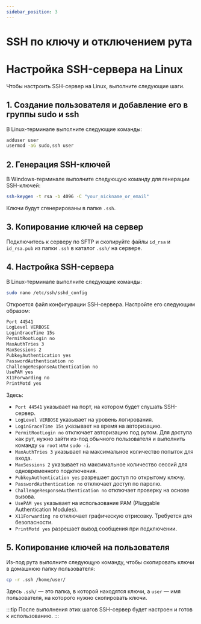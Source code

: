 ```yaml
---
sidebar_position: 3
---
```


# SSH по ключу и отключением рута

# Настройка SSH-сервера на Linux

Чтобы настроить SSH-сервер на Linux, выполните следующие шаги.

## 1. Создание пользователя и добавление его в группы sudo и ssh

В Linux-терминале выполните следующие команды:

```bash
adduser user
usermod -aG sudo,ssh user
```

## 2. Генерация SSH-ключей

В Windows-терминале выполните следующую команду для генерации SSH-ключей:

```bash
ssh-keygen -t rsa -b 4096 -C "your_nickname_or_email"
```

Ключи будут сгенерированы в папке `.ssh`.

## 3. Копирование ключей на сервер

Подключитесь к серверу по SFTP и скопируйте файлы `id_rsa` и `id_rsa.pub` из папки `.ssh` в каталог `.ssh/` на сервере.

## 4. Настройка SSH-сервера

В Linux-терминале выполните следующие команды:

```bash
sudo nano /etc/ssh/sshd_config
```

Откроется файл конфигурации SSH-сервера. Настройте его следующим образом:

```bash text title="sshd_config"
Port 44541
LogLevel VERBOSE
LoginGraceTime 15s
PermitRootLogin no
MaxAuthTries 3
MaxSessions 2
PubkeyAuthentication yes
PasswordAuthentication no
ChallengeResponseAuthentication no
UsePAM yes
X11Forwarding no
PrintMotd yes
```


Здесь:

- `Port 44541` указывает на порт, на котором будет слушать SSH-сервер.
- `LogLevel VERBOSE` указывает на уровень логирования.
- `LoginGraceTime 15s` указывает на время на авторизацию.
- `PermitRootLogin no` отключает авторизацию под рутом. Для доступа как рут, нужно зайти из-под обычного пользователя и выполнить команду `su root` или `sudo -i`.
- `MaxAuthTries 3` указывает на максимальное количество попыток для входа.
- `MaxSessions 2` указывает на максимальное количество сессий для одновременного подключения.
- `PubkeyAuthentication yes` разрешает доступ по открытому ключу.
- `PasswordAuthentication no` отключает доступ по паролю.
- `ChallengeResponseAuthentication no` отключает проверку на основе вызова.
- `UsePAM yes` указывает на использование PAM (Pluggable Authentication Modules).
- `X11Forwarding no` отключает графическую отрисовку. Требуется для безопасности.
- `PrintMotd yes` разрешает вывод сообщения при подключении.

## 5. Копирование ключей на пользователя

Из-под рута выполните следующую команду, чтобы скопировать ключи в домашнюю папку пользователя:

```bash
cp -r .ssh /home/user/
```

Здесь `.ssh/` — это папка, в которой находятся ключи, а `user` — имя пользователя, на которого нужно скопировать ключи.

:::tip
После выполнения этих шагов SSH-сервер будет настроен и готов к использованию.
:::